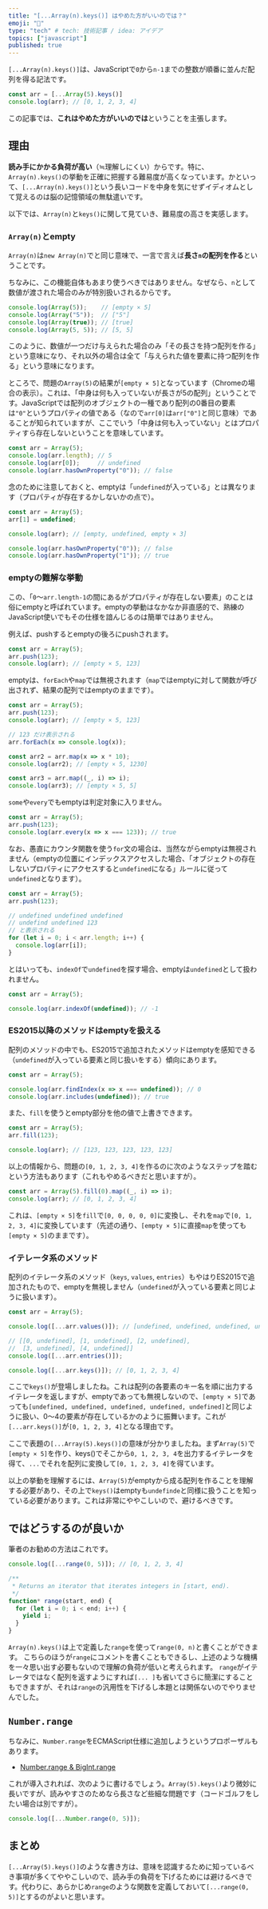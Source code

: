 ```yaml
---
title: "[...Array(n).keys()] はやめた方がいいのでは？"
emoji: "📀"
type: "tech" # tech: 技術記事 / idea: アイデア
topics: ["javascript"]
published: true
---
```


`[...Array(n).keys()]`は、JavaScriptで`0`から`n-1`までの整数が順番に並んだ配列を得る記法です。

```js
const arr = [...Array(5).keys()]
console.log(arr); // [0, 1, 2, 3, 4]
```

この記事では、**これはやめた方がいいのでは**ということを主張します。

## 理由

**読み手にかかる負荷が高い**（≒理解しにくい）からです。特に、`Array(n).keys()`の挙動を正確に把握する難易度が高くなっています。かといって、`[...Array(n).keys()]`という長いコードを中身を気にせずイディオムとして覚えるのは脳の記憶領域の無駄遣いです。

以下では、`Array(n)`と`keys()`に関して見ていき、難易度の高さを実感します。

### `Array(n)`とempty

`Array(n)`は`new Array(n)`でと同じ意味で、一言で言えば**長さ`n`の配列を作る**ということです。

ちなみに、この機能自体もあまり使うべきではありません。なぜなら、`n`として数値が渡された場合のみが特別扱いされるからです。

```js
console.log(Array(5));    // [empty × 5]
console.log(Array("5"));  // ["5"]
console.log(Array(true)); // [true]
console.log(Array(5, 5)); // [5, 5]
```

このように、数値が一つだけ与えられた場合のみ「その長さを持つ配列を作る」という意味になり、それ以外の場合は全て「与えられた値を要素に持つ配列を作る」という意味になります。

ところで、問題の`Array(5)`の結果が`[empty × 5]`となっています（Chromeの場合の表示）。これは、「中身は何も入っていないが長さが5の配列」ということです。JavaScriptでは配列のオブジェクトの一種であり配列の0番目の要素は`"0"`というプロパティの値である（なので`arr[0]`は`arr["0"]`と同じ意味）であることが知られていますが、ここでいう「中身は何も入っていない」とはプロパティすら存在しないということを意味しています。

```js
const arr = Array(5);
console.log(arr.length); // 5
console.log(arr[0]);     // undefined
console.log(arr.hasOwnProperty("0")); // false
```

念のために注意しておくと、emptyは「`undefined`が入っている」とは異なります（プロパティが存在するかしないかの点で）。

```js
const arr = Array(5);
arr[1] = undefined;

console.log(arr); // [empty, undefined, empty × 3]

console.log(arr.hasOwnProperty("0")); // false
console.log(arr.hasOwnProperty("1")); // true
```


### emptyの難解な挙動

この、「`0`〜`arr.length-1`の間にあるがプロパティが存在しない要素」のことは俗にemptyと呼ばれています。emptyの挙動はなかなか非直感的で、熟練のJavaScript使いでもその仕様を諳んじるのは簡単ではありません。

例えば、pushするとemptyの後ろにpushされます。

```js
const arr = Array(5);
arr.push(123);
console.log(arr); // [empty × 5, 123]
```

emptyは、`forEach`や`map`では無視されます（`map`ではemptyに対して関数が呼び出されず、結果の配列ではemptyのままです）。

```js
const arr = Array(5);
arr.push(123);
console.log(arr); // [empty × 5, 123]

// 123 だけ表示される
arr.forEach(x => console.log(x));

const arr2 = arr.map(x => x * 10);
console.log(arr2); // [empty × 5, 1230]

const arr3 = arr.map((_, i) => i);
console.log(arr3); // [empty × 5, 5]
```

`some`や`every`でもemptyは判定対象に入りません。

```js
const arr = Array(5);
arr.push(123);
console.log(arr.every(x => x === 123)); // true
```

なお、愚直にカウンタ関数を使う`for`文の場合は、当然ながらemptyは無視されません（emptyの位置にインデックスアクセスした場合、「オブジェクトの存在しないプロパティにアクセスすると`undefined`になる」ルールに従って`undefined`となります）。

```js
const arr = Array(5);
arr.push(123);

// undefined undefined undefined
// undefind undefined 123
// と表示される
for (let i = 0; i < arr.length; i++) {
  console.log(arr[i]);
}
```

とはいっても、`indexOf`で`undefined`を探す場合、emptyは`undefined`として扱われません。

```js
const arr = Array(5);

console.log(arr.indexOf(undefined)); // -1
```

### ES2015以降のメソッドはemptyを扱える

配列のメソッドの中でも、ES2015で追加されたメソッドはemptyを感知できる（`undefined`が入っている要素と同じ扱いをする）傾向にあります。

```js
const arr = Array(5);

console.log(arr.findIndex(x => x === undefined)); // 0
console.log(arr.includes(undefined)); // true
```

また、`fill`を使うとempty部分を他の値で上書きできます。

```js
const arr = Array(5);
arr.fill(123);

console.log(arr); // [123, 123, 123, 123, 123]
```

以上の情報から、問題の`[0, 1, 2, 3, 4]`を作るのに次のようなステップを踏むという方法もあります（これもやめるべきだと思いますが）。

```js
const arr = Array(5).fill(0).map((_, i) => i);
console.log(arr); // [0, 1, 2, 3, 4]
```

これは、`[empty × 5]`を`fill`で`[0, 0, 0, 0, 0]`に変換し、それを`map`で`[0, 1, 2, 3, 4]`に変換しています（先述の通り、`[empty × 5]`に直接`map`を使っても`[empty × 5]`のままです）。

### イテレータ系のメソッド

配列のイテレータ系のメソッド（`keys`, `values`, `entries`）もやはりES2015で追加されたもので、emptyを無視しません（`undefined`が入っている要素と同じように扱います）。

```js
const arr = Array(5);

console.log([...arr.values()]); // [undefined, undefined, undefined, undefined, undefined]

// [[0, undefined], [1, undefined], [2, undefined],
//  [3, undefined], [4, undefined]]
console.log([...arr.entries()]);

console.log([...arr.keys()]); // [0, 1, 2, 3, 4]
```

ここで`keys()`が登場しましたね。これは配列の各要素のキー名を順に出力するイテレータを返しますが、emptyであっても無視しないので、`[empty × 5]`であっても`[undefined, undefined, undefined, undefined, undefined]`と同じように扱い、0〜4の要素が存在しているかのように振舞います。これが`[...arr.keys()]`が`[0, 1, 2, 3, 4]`となる理由です。

ここで表題の`[...Array(5).keys()]`の意味が分かりましたね。まず`Array(5)`で`[empty × 5]`を作り、keys()でそこから`0, 1, 2, 3, 4`を出力するイテレータを得て、`...`でそれを配列に変換して`[0, 1, 2, 3, 4]`を得ています。

以上の挙動を理解するには、`Array(5)`がemptyから成る配列を作ることを理解する必要があり、その上で`keys()`はemptyも`undefinde`と同様に扱うことを知っている必要があります。これは非常にややこしいので、避けるべきです。

## ではどうするのが良いか

筆者のお勧めの方法はこれです。

```ts
console.log([...range(0, 5)]); // [0, 1, 2, 3, 4]

/**
 * Returns an iterator that iterates integers in [start, end).
 */
function* range(start, end) {
  for (let i = 0; i < end; i++) {
    yield i;
  }
}
```

`Array(n).keys()`は上で定義した`range`を使って`range(0, n)`と書くことができます。
こちらのほうが`range`にコメントを書くこともできるし、上述のような機構を一々思い出す必要もないので理解の負荷が低いと考えられます。
`range`がイテレータではなく配列を返すようにすれば`[... ]`も省いてさらに簡潔にすることもできますが、それは`range`の汎用性を下げるし本題とは関係ないのでやりませんでした。

## `Number.range`

ちなみに、`Number.range`をECMAScript仕様に追加しようというプロポーザルもあります。

- [Number.range & BigInt.range](https://github.com/tc39/proposal-Number.range)

これが導入されれば、次のように書けるでしょう。`Array(5).keys()`より微妙に長いですが、読みやすさのためなら長さなど些細な問題です（コードゴルフをしたい場合は別ですが）。

```js
console.log([...Number.range(0, 5)]);
```

## まとめ

`[...Array(5).keys()]`のような書き方は、意味を認識するために知っているべき事項が多くてややこしいので、読み手の負荷を下げるためには避けるべきです。代わりに、あらかじめ`range`のような関数を定義しておいて`[...range(0, 5)]`とするのがよいと思います。